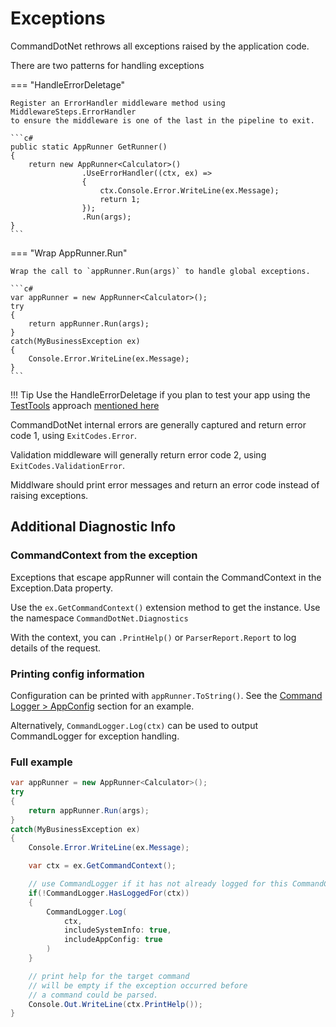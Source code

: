 # Exceptions

CommandDotNet rethrows all exceptions raised by the application code. 

There are two patterns for handling exceptions

=== "HandleErrorDeletage"

    Register an ErrorHandler middleware method using MiddlewareSteps.ErrorHandler
    to ensure the middleware is one of the last in the pipeline to exit.

    ```c#
    public static AppRunner GetRunner()
    {
        return new AppRunner<Calculator>()
                    .UseErrorHandler((ctx, ex) =>
                    {
                        ctx.Console.Error.WriteLine(ex.Message);
                        return 1;
                    });
                    .Run(args);
    }
    ```

=== "Wrap AppRunner.Run"

    Wrap the call to `appRunner.Run(args)` to handle global exceptions.

    ```c#
    var appRunner = new AppRunner<Calculator>();
    try
    {
        return appRunner.Run(args);
    }
    catch(MyBusinessException ex)
    {
        Console.Error.WriteLine(ex.Message);
    }
    ```

!!! Tip
    Use the HandleErrorDeletage if you plan to test your app using the [TestTools](../TestTools/overview.md) approach [mentioned here](../TestTools/overview.md#testing-your-application)

CommandDotNet internal errors are generally captured and return error code 1, using `ExitCodes.Error`.

Validation middleware will generally return error code 2, using `ExitCodes.ValidationError`.

Middlware should print error messages and return an error code instead of raising exceptions.

## Additional Diagnostic Info

### CommandContext from the exception

Exceptions that escape appRunner will contain the CommandContext in the Exception.Data property.

Use the `ex.GetCommandContext()` extension method to get the instance. Use the namespace `CommandDotNet.Diagnostics`

With the context, you can `.PrintHelp()` or `ParserReport.Report` to log details of the request.

### Printing config information

Configuration can be printed with `appRunner.ToString()`.  See the [Command Logger > AppConfig](command-logger.md#appconfig) section for an example.

Alternatively, `CommandLogger.Log(ctx)` can be used to output CommandLogger for exception handling.

### Full example

```c#
var appRunner = new AppRunner<Calculator>();
try
{
    return appRunner.Run(args);
}
catch(MyBusinessException ex)
{
    Console.Error.WriteLine(ex.Message);

    var ctx = ex.GetCommandContext();

    // use CommandLogger if it has not already logged for this CommandContext
    if(!CommandLogger.HasLoggedFor(ctx))
    {
        CommandLogger.Log(
            ctx, 
            includeSystemInfo: true,
            includeAppConfig: true
        )
    }

    // print help for the target command
    // will be empty if the exception occurred before
    // a command could be parsed.
    Console.Out.WriteLine(ctx.PrintHelp());
}
```